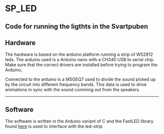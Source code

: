 # SP_LED
Code for running the ligthts in the Svartpuben
---
## Hardware
The hardware is based on the arduino platform running a strip of WS2812 leds. The arduino used is a Arduino nano with a CH340 USB to serial chip. Make sure that the correct drivers are installed before trying to program the Arduino,

Connected to the arduino is a MSGEQ7 used to divide the sound picked up by the circuit into different frequency bands. This data is used to drive animations in sync with the sound comming out from the speakers.

---
## Software
The software is written in the Arduino variant of C and the FastLED library found [here](http://www.fastled.io) is used to interface with the led-strip
